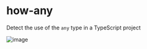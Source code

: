 # how-any

Detect the use of the `any` type in a TypeScript project

![image](https://github.com/user-attachments/assets/a07897b0-0d5d-4a2a-98fe-9cc1dd36799d)
